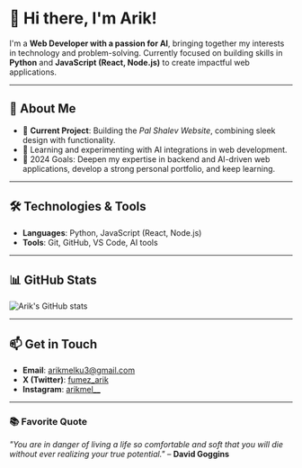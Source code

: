 # 👋 Hi there, I'm Arik!

I'm a **Web Developer with a passion for AI**, bringing together my interests in technology and problem-solving. Currently focused on building skills in **Python** and **JavaScript (React, Node.js)** to create impactful web applications.

---

## 🚀 About Me
- 🔭 **Current Project**: Building the *Pal Shalev Website*, combining sleek design with functionality.
- 🌱 Learning and experimenting with AI integrations in web development.
- 🎯 2024 Goals: Deepen my expertise in backend and AI-driven web applications, develop a strong personal portfolio, and keep learning.

---

## 🛠️ Technologies & Tools
- **Languages**: Python, JavaScript (React, Node.js)
- **Tools**: Git, GitHub, VS Code, AI tools

---

## 📊 GitHub Stats
![Arik's GitHub stats](https://github-readme-stats.vercel.app/api?username=Fumez-DEV&show_icons=true&theme=default)

---

## 📫 Get in Touch
- **Email**: [arikmelku3@gmail.com](mailto:arikmelku3@gmail.com)
- **X (Twitter)**: [fumez_arik](https://twitter.com/fumez_arik)
- **Instagram**: [arikmel__](https://instagram.com/arikmel__)

---

### 📚 Favorite Quote
*"You are in danger of living a life so comfortable and soft that you will die without ever realizing your true potential."* – **David Goggins**
